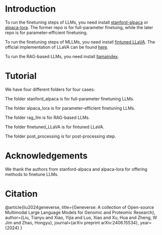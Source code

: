 # Introduction

To run the finetuning steps of LLMs, you need install [stanford-alpaca](https://github.com/tatsu-lab/stanford_alpaca) or [alpaca-lora](https://github.com/tloen/alpaca-lora). The former repo is for full-parameter finetuing, while the later repo is for parameter-efficient finetuning. 

To run the finetuning steps of MLLMs, you need install [fintuned LLaVA](https://github.com/mrseanryan/finetune_LLaVA). The official implementation of LLaVA can be found [here](https://github.com/haotian-liu/LLaVA).

To run the RAG-based LLMs, you need install [llamaindex](https://docs.llamaindex.ai/en/stable/getting_started/installation.html). 

# Tutorial

We have four different folders for four cases:

The folder stanford_alpaca is for full-parameter finetuning LLMs.

The folder alpaca_lora is for parameter-efficient finetuning LLMs.

The folder rag_llm is for RAG-based LLMs.

The folder finetuned_LLaVA is for fintuned LLaVA.

The folder post_processing is for post-processing step.

# Acknowledgements

We thank the authors from stanford-alpaca and alpaca-lora for offering methods to finetune LLMs.

# Citation
@article{liu2024geneverse,
  title={Geneverse: A collection of Open-source Multimodal Large Language Models for Genomic and Proteomic Research},
  author={Liu, Tianyu and Xiao, Yijia and Luo, Xiao and Xu, Hua and Zheng, W Jim and Zhao, Hongyu},
  journal={arXiv preprint arXiv:2406.15534},
  year={2024}
}
